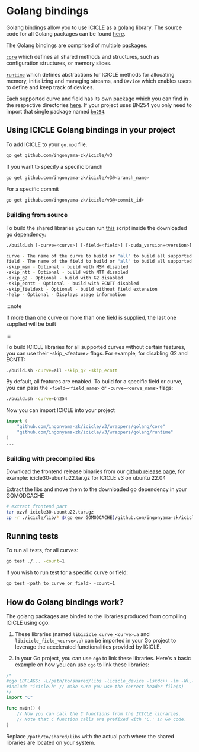 # Golang bindings

Golang bindings allow you to use ICICLE as a golang library.
The source code for all Golang packages can be found [here](https://github.com/ingonyama-zk/icicle/tree/main/wrappers/golang).

The Golang bindings are comprised of multiple packages.

[`core`](https://github.com/ingonyama-zk/icicle/tree/main/wrappers/golang/core) which defines all shared methods and structures, such as configuration structures, or memory slices.

[`runtime`](https://github.com/ingonyama-zk/icicle/tree/main/wrappers/golang/runtime) which defines abstractions for ICICLE methods for allocating memory, initializing and managing streams, and `Device` which enables users to define and keep track of devices.

Each supported curve and field has its own package which you can find in the respective directories [here](https://github.com/ingonyama-zk/icicle/tree/main/wrappers/golang). If your project uses BN254 you only need to import that single package named [`bn254`](https://github.com/ingonyama-zk/icicle/tree/main/wrappers/golang/curves/bn254).

## Using ICICLE Golang bindings in your project

To add ICICLE to your `go.mod` file.

```bash
go get github.com/ingonyama-zk/icicle/v3
```

If you want to specify a specific branch

```bash
go get github.com/ingonyama-zk/icicle/v3@<branch_name>
```

For a specific commit

```bash
go get github.com/ingonyama-zk/icicle/v3@<commit_id>
```

### Building from source

To build the shared libraries you can run [this](https://github.com/ingonyama-zk/icicle/tree/main/wrappers/golang/internal/build-libs.go) script inside the downloaded go dependency:

```sh
./build.sh [-curve=<curve>] [-field=<field>] [-cuda_version=<version>] [-skip_msm] [-skip_ntt] [-skip_g2] [-skip_ecntt] [-skip_fieldext]

curve - The name of the curve to build or "all" to build all supported curves
field - The name of the field to build or "all" to build all supported fields
-skip_msm - Optional - build with MSM disabled
-skip_ntt - Optional - build with NTT disabled
-skip_g2 - Optional - build with G2 disabled 
-skip_ecntt - Optional - build with ECNTT disabled
-skip_fieldext - Optional - build without field extension
-help - Optional - Displays usage information
```

:::note

If more than one curve or more than one field is supplied, the last one supplied will be built

:::

To build ICICLE libraries for all supported curves without certain features, you can use their -skip_\<feature> flags. For example, for disabling G2 and ECNTT:

```bash
./build.sh -curve=all -skip_g2 -skip_ecntt
```

By default, all features are enabled. To build for a specific field or curve, you can pass the `-field=<field_name>` or `-curve=<curve_name>` flags:

``` bash
./build.sh -curve=bn254
```

Now you can import ICICLE into your project

```go
import (
    "github.com/ingonyama-zk/icicle/v3/wrappers/golang/core"
    "github.com/ingonyama-zk/icicle/v3/wrappers/golang/runtime"
)
...
```

### Building with precompiled libs

Download the frontend release binaries from our [github release page](https://github.com/ingonyama-zk/icicle/releases), for example: icicle30-ubuntu22.tar.gz for ICICLE v3 on ubuntu 22.04

Extract the libs and move them to the downloaded go dependency in your GOMODCACHE

```sh
# extract frontend part
tar xzvf icicle30-ubuntu22.tar.gz
cp -r ./icicle/lib/* $(go env GOMODCACHE)/github.com/ingonyama-zk/icicle/v3@<version>/build/lib/
```

## Running tests

To run all tests, for all curves:

```bash
go test ./... -count=1
```

If you wish to run test for a specific curve or field:

```bash
go test <path_to_curve_or_field> -count=1
```

## How do Golang bindings work?

The golang packages are binded to the libraries produced from compiling ICICLE using cgo.

1. These libraries (named `libicicle_curve_<curve>.a` and `libicicle_field_<curve>.a`) can be imported in your Go project to leverage the accelerated functionalities provided by ICICLE.

2. In your Go project, you can use `cgo` to link these libraries. Here's a basic example on how you can use `cgo` to link these libraries:

```go
/*
#cgo LDFLAGS: -L/path/to/shared/libs -licicle_device -lstdc++ -lm -Wl,-rpath=/path/to/shared/libs
#include "icicle.h" // make sure you use the correct header file(s)
*/
import "C"

func main() {
    // Now you can call the C functions from the ICICLE libraries.
    // Note that C function calls are prefixed with 'C.' in Go code.
}
```

Replace `/path/to/shared/libs` with the actual path where the shared libraries are located on your system.
